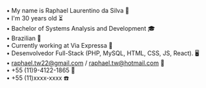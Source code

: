 • My name is Raphael Laurentino da Silva 👋<br>
• I'm 30 years old ⏳<br>
• Bachelor of Systems Analysis and Development 🎓<br>
• Brazilian 📍<br>
• Currently working at Via Expressa 🔨<br>
• Desenvolvedor Full-Stack (PHP, MySQL, HTML, CSS, JS, React). 🖥️<br>
• raphael.tw22@gmail.com / raphael.tw@hotmail.com 📧<br>
• +55 (11)9-4122-1865 📱<br>
• +55 (11)xxxx-xxxx ☎️<br>
